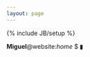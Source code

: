 ```yaml
---
layout: page
---
```

{% include JB/setup %}

<div class="bg">
  <p class="bg-title"><b>Miguel</b>@website:<i>home</i> $ <span class="blink">▮</span></p>
  <div class="bg-photo"></div>
</div>
